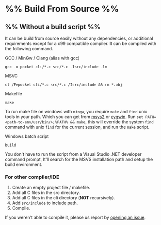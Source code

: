 
# %% Build From Source %%

## %% Without a build script %%

It can be build from source easily without any dependencies, or additional
requirements except for a c99 compatible compiler. It can be compiled with the
following command.

GCC / MinGw / Clang (alias with gcc)
```
gcc -o pocket cli/*.c src/*.c -Isrc/include -lm
```

MSVC
```
cl /Fepocket cli/*.c src/*.c /Isrc/include && rm *.obj
```

Makefile
```
make
```
To run make file on windows with `mingw`, you require `make` and `find` unix tools in your path.
Which you can get from [msys2](https://www.msys2.org/) or [cygwin](https://www.cygwin.com/). Run
`set PATH=<path-to-env/usr/bin/>;%PATH% && make`, this will override the system `find` command with
unix `find` for the current session, and run the `make` script.

Windows batch script

```
build
```
You don't have to run the script from a Visual Studio .NET developer command
prompt, It'll search for the MSVS installation path and setup the build
environment.

### For other compiler/IDE

1. Create an empty project file / makefile.
2. Add all C files in the src directory.
3. Add all C files in the cli directory (**NOT** recursively).
4. Add `src/include` to include path.
5. Compile.

If you weren't able to compile it, please us report by
[opening an issue](https://github.com/ThakeeNathees/pocketlang/issues/new).

